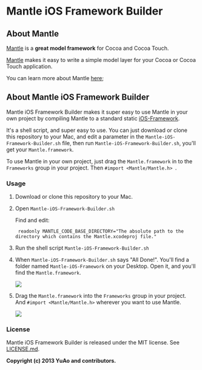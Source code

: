 # Mantle iOS Framework Builder

## About Mantle

[Mantle](https://github.com/github/Mantle) is a **great model framework** for Cocoa and Cocoa Touch.

[Mantle](https://github.com/github/Mantle) makes it easy to write a simple model layer for your Cocoa or Cocoa Touch application.

You can learn more about Mantle [here](https://github.com/github/Mantle);

## About Mantle iOS Framework Builder

Mantle iOS Framework Builder makes it super easy to use Mantle in your own project by compiling Mantle to a standard static [iOS-Framework](https://github.com/jverkoey/iOS-Framework).

It's a shell script, and super easy to use. You can just download or clone this repository to your Mac, and edit a parameter in the `Mantle-iOS-Framework-Builder.sh` file, then run `Mantle-iOS-Framework-Builder.sh`, you'll get your `Mantle.framework`.

To use Mantle in your own project, just drag the `Mantle.framework` in to the `Frameworks` group in your project. Then `#import <Mantle/Mantle.h>
`.

### Usage

1. Download or clone this repository to your Mac.

2. Open `Mantle-iOS-Framework-Builder.sh`
	
	Find and edit:
	
		readonly MANTLE_CODE_BASE_DIRECTORY="The absolute path to the directory which contains the Mantle.xcodeproj file."
		
3. Run the shell script `Mantle-iOS-Framework-Builder.sh`
	
4. When `Mantle-iOS-Framework-Builder.sh` says "All Done!". You'll find a folder named `Mantle-iOS-Framework` on your Desktop. Open it, and you'll find the `Mantle.framework`.

	![](https://github.com/YuAo/Mantle-iOS-Framework-Builder/raw/master/Screenshots/Mantle-Framework-File.png)

5. Drag the `Mantle.framework` into the `Frameworks` group in your project. And `#import <Mantle/Mantle.h>` wherever you want to use Mantle.

	![](https://github.com/YuAo/Mantle-iOS-Framework-Builder/raw/master/Screenshots/Add-Mantle-Framework.png)

### License

Mantle iOS Framework Builder is released under the MIT license. See [LICENSE.md](https://github.com/YuAo/Mantle-iOS-Framework-Builder/blob/master/LICENSE.md).

**Copyright (c) 2013 YuAo and contributors.**
